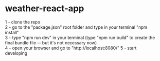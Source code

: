# weather-react-app

1 - clone the repo<br>
2 - go to the "package.json" root folder and type in your terminal "npm install"<br>
3 - type "npm run dev" in your terminal (type "npm run build" to create the final bundle file -- but it's not necessary now)<br>
4 - open your browser and go to "http://localhost:8080/"
5 - start developing<br>
